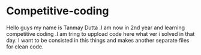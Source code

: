 # Competitive-coding
Hello guys my name is Tanmay Dutta .I am now in 2nd year and learning competitive coding .I am tring to uppload code here what ver i solved in that day.
I want to be consisted in this things and makes another separate files for clean code.
